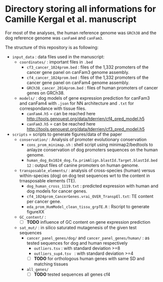 # Directory storing all informations for Camille Kergal et al. manuscript

For most of the analyses, the human reference genome was `GRCh38` and the dog reference genome was `canFam4` and `canFam3`.

The structure of this repository is as following:

- `input_data` : data files used in the manuscript:
  - `coordinates/` : important files in `.bed`
    - `cf3_cancer_1024prom.bed` : files of the 1,332 promoters of the cancer gene panel on canFam3 genome assembly.
    - `cf4_cancer_1024prom.bed` : files of the 1,332 promoters of the cancer gene panel on canFam4 genome assembly.
    - `GRCh38_cancer_2014prom.bed` : files of human promoters of cancer genes on GRCh38.
  - `models/` : dog models of gene expression prediction for canFam3 and canFam4 with `.json` for NN architecture and `.txt` for correspondance with tissue files.
    - `canFam4.h5` = can be reached here <http://tools.genouest.org/data/tderrien/cf4_pred_model.h5>
    - `canFam3.h5` = can be reached here <http://tools.genouest.org/data/tderrien/cf3_pred_model.h5>
- `scripts` = scripts to generate figures/data of the paper
  - `conservation/` : Analysis of promoter evolutionary conservation
    - `cons_prom_minimap.sh` : shell script using minimap2/bedtools to anlayze conservation of dog promoters sequences on the human genome. 
     - `human_dog_8x1024_dog.fa.primAlign.blastId.Target.blastId.bed12` : output files of canine promoters on human genome.
  - `transposable_elements/` : analysis of cross-species (human) versus within-species (dog) on dog test sequences wrt to the content in trnasposable elements (TE).
    - `dog_human_cross_1119.txt` : predicted expression with human and dog models for cancer genes.
    - `cf4_1024prom_CancerGenes.vrai_OVER_TranspEl.txt`: TE content per cancer gene.
    - `eda_prom_HumModel_clean_tissu_grpTE.R` : Rscript to generate figureXX
  - `GC_content/` : 
    - [ ] **TODO** influence of GC content on gene expression prediction
  - `sat_mut/` : in silico saturated mutagenesis of the given test sequences
    - `cancer_panel_genes/dog/` and `cancer_panel_genes/human/` : as tested sequences for dog and human respectively
      - `outliers.tsv` : with standard deviation >=8
      - `outliers_sup4.tsv ` : with standard deviation >=4
      - [ ] **TODO** for orthologous human genes with same SD and matching tissues
    - `all_genes/` 
      - [ ] **TODO** tested sequences all genes cf4

